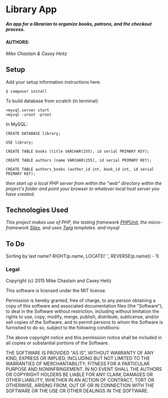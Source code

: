 ##
# Library App

##### _An app for a librarian to organize books, patrons, and the checkout process._

#### AUTHORS:
_Mike Chastain & Casey Heitz_


## Setup

Add your setup information instructions here.

```
$ composer install
```
To build database from scratch (in terminal):
```
>mysql.server start
>mysql -uroot -proot
```

In MySQL:

```
CREATE DATABASE library;

USE library;

CREATE TABLE books (title VARCHAR(255), id serial PRIMARY KEY);

CREATE TABLE authors (name VARCHAR(255), id serial PRIMARY KEY);

CREATE TABLE authors_books (author_id int, book_id int, id serial PRIMARY KEY);
```
_then start up a local PHP server from within the "web" directory within the project's folder and point your browser to whatever local host server you have created._  

## Technologies Used

_This project makes use of PHP, the testing framework [PHPUnit](https://phpunit.de/), the micro-framework [Silex](http://silex.sensiolabs.org/), and uses [Twig](http://twig.sensiolabs.org/) templates. and mysql_

## To Do

Sorting by last name?
RIGHT(p.name, LOCATE(' ', REVERSE(p.name)) - 1)


### Legal



Copyright (c) 2015 Mike Chastain and Casey Heitz

This software is licensed under the MIT license.

Permission is hereby granted, free of charge, to any person obtaining a copy
of this software and associated documentation files (the "Software"), to deal
in the Software without restriction, including without limitation the rights
to use, copy, modify, merge, publish, distribute, sublicense, and/or sell
copies of the Software, and to permit persons to whom the Software is
furnished to do so, subject to the following conditions:

The above copyright notice and this permission notice shall be included in
all copies or substantial portions of the Software.

THE SOFTWARE IS PROVIDED "AS IS", WITHOUT WARRANTY OF ANY KIND, EXPRESS OR
IMPLIED, INCLUDING BUT NOT LIMITED TO THE WARRANTIES OF MERCHANTABILITY,
FITNESS FOR A PARTICULAR PURPOSE AND NONINFRINGEMENT. IN NO EVENT SHALL THE
AUTHORS OR COPYRIGHT HOLDERS BE LIABLE FOR ANY CLAIM, DAMAGES OR OTHER
LIABILITY, WHETHER IN AN ACTION OF CONTRACT, TORT OR OTHERWISE, ARISING FROM,
OUT OF OR IN CONNECTION WITH THE SOFTWARE OR THE USE OR OTHER DEALINGS IN
THE SOFTWARE.

